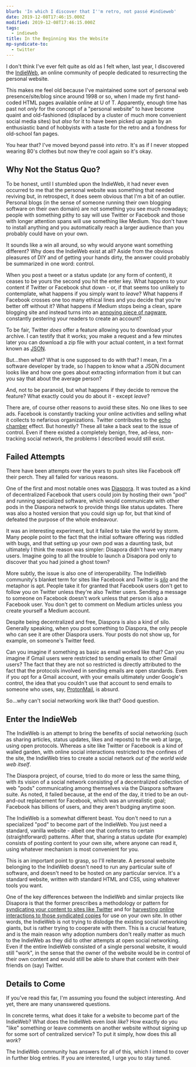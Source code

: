 ```yaml
---
blurb: 'In which I discover that I''m retro, not passé #indieweb'
date: 2019-12-08T17:46:15.000Z
modified: 2019-12-08T17:46:15.000Z
tags:
  - indieweb
title: In the Beginning Was the Website
mp-syndicate-to:
  - twitter
---
```


I don't think I've ever felt quite as old as I felt when, last year, I
discovered the [IndieWeb][5], an online community of people dedicated to
resurrecting the personal website.

This makes me feel old because I've maintained some sort of personal web
presence/site/blog since around 1998 or so, when I made my first hand-coded
HTML pages available online at U of T.  Apparently, enough time has past not
*only* for the concept of a "personal website" to have become quaint and
old-fashioned (displaced by a cluster of much more convenient social media
sites) but *also* for it to have been picked up again by an enthusiastic
band of hobbyists with a taste for the retro and a fondness for old-school
fan pages.

You hear that?  I've moved beyond passé into *retro*.  It's as if I never
stopped wearing 80's clothes but now they're cool again so it's okay.

## Why Not the Status Quo?

To be honest, until I stumbled upon the IndieWeb, it had never even occurred
to me that the personal website was something that needed reviving but, in
retrospect, it does seem obvious that I'm a bit of an outlier.  Personal
blogs (in the sense of someone running their own blogging software on their
own domain) are not something you see much nowadays; people with something
pithy to say will use Twitter or Facebook and those with longer attention
spans will use something like Medium.  You don't have to install anything
and you automatically reach a larger audience than you probably could have
on your own.

It sounds like a win all around, so why would anyone want something
different?  Why does the IndieWeb exist at all?  Aside from the obvious
pleasures of DIY and of getting your hands dirty, the answer could probably
be summarized in one word: control.

When you post a tweet or a status update (or any form of content), it ceases
to be yours the second you hit the enter key.  What happens to your content
if Twitter or Facebook shut down - or, if that seems too unlikely to
contemplate, what happens if you simply want to *leave*?  What happens if
Facebook crosses one too many ethical lines and you decide that you're
better off without it?  What happens if Medium stops being a clean, spare
blogging site and instead turns into an [annoying piece of nagware][11],
constantly pestering your readers to create an account?

To be fair, Twitter *does* offer a feature allowing you to download your
archive.  I can testify that it works; you make a request and a few minutes
later you can download a zip file with your actual content, in a text format
known as [JSON][10].

But...then what?  What is one supposed to do with that?  I mean, I'm a
software developer by trade, so I happen to know what a JSON document looks
like and how one goes about extracting information from it but can you say
that about the average person?

And, not to be paranoid, but what happens if they decide to remove the
feature?  What exactly could you do about it - except *leave*?

There are, of course other reasons to avoid these sites.  No one likes to
see ads.  Facebook is constantly tracking your online activities and selling
what it collects to nefarious organizations.  Twitter contributes to the
[echo chamber][12] effect.  But honestly? These all take a back seat to the
issue of control.  Even if there existed a completely benign, free, ad-less,
non-tracking social network, the problems I described would still exist.

## Failed Attempts

There have been attempts over the years to push sites like Facebook off
their perch.  They all failed for various reasons.

One of the first and most notable ones was [Diaspora][6].  It was touted as
a kind of decentralized Facebook that users could join by hosting their own
"pod" and running specialized software, which would communicate with other
pods in the Diaspora network to provide things like status updates.  There
was also a hosted version that you could sign up for, but that kind of
defeated the purpose of the whole endeavour.

It was an interesting experiment, but it failed to take the world by storm.
Many people point to the fact that the initial software offering was riddled
with bugs, and that setting up your own pod was a daunting task, but
ultimately I think the reason was simpler: Disapora didn't have very many
users.  Imagine going to all the trouble to launch a Disapora pod only to
discover that you had joined a ghost town?

More subtly, the issue is also one of interoperability.  The IndieWeb
community's blanket term for sites like Facebook and Twitter is *[silo][13]*
and the metaphor is apt.  People take it for granted that Facebook users
don't get to follow you on Twitter unless they're also Twitter users.
Sending a message to someone on Facebook doesn't work unless that person is
also a Facebook user.  You don't get to comment on Medium articles unless
you create yourself a Medium account.

Despite being decentralized and free, Diaspora is also a kind of silo.
Generally speaking, when you post something to Diaspora, the only people who
can see it are other Diaspora users.  Your posts do not show up, for
example, on someone's Twitter feed.

Can you imagine if something as basic as email worked like that?  Can you
imagine if Gmail users were restricted to sending emails to other Gmail
users?  The fact that they are not so restricted is directly attributed to
the fact that the protocols involved in sending emails are open standards.
Even if you opt for a Gmail account, with your emails ultimately under
Google's control, the idea that you couldn't use that account to send emails
to someone who uses, say, [ProtonMail][7], is absurd.

So...why can't social networking work like that?  Good question.

## Enter the IndieWeb

The IndieWeb is an attempt to bring the benefits of social networking (such
as sharing articles, status updates, likes and reposts) to the web at large,
using open protocols.  Whereas a site like Twitter or Facebook is a kind of
walled garden, with online social interactions restricted to the confines of
the site, the IndieWeb tries to create a social network *out of the world
wide web itself*.

The Diaspora project, of course, tried to do more or less the same thing,
with its vision of a social network consisting of a decentralized collection
of web "pods" communicating among themselves via the Diaspora software
suite.  As noted, it failed because, at the end of the day, it tried to be
an out-and-out replacement for Facebook, which was an unrealistic goal;
Facebook has billions of users, and they aren't budging anytime soon.

The IndieWeb is a somewhat different beast.  You don't need to run a
specialized "pod" to become part of the IndieWeb.  You just need a standard,
vanilla website - albeit one that conforms to certain (straightforward)
patterns.  After that, sharing a status update (for example) consists of
posting content to your own site, where anyone can read it, using whatever
mechanism is most convenient for you.

This is an important point to grasp, so I'll reiterate.  A personal website
belonging to the IndieWeb doesn't need to run any particular suite of
software, and doesn't need to be hosted on any particular service.  It's a
standard website, written with standard HTML and CSS, using whatever tools
you want.

One of the key differences between the IndieWeb and similar projects like
Disapora is that the former prescribes a methodology or pattern for
[syndicating your content to sites like Twitter][8] and for [harvesting
online interactions to those syndicated copies][9] for use on your own site.
In other words, the IndieWeb is not trying to dislodge the existing social
networking giants, but is rather trying to cooperate with them.  This is a
crucial feature, and is the main reason why adoption numbers don't really
matter as much to the IndieWeb as they did to other attempts at open social
networking.  Even if the entire IndieWeb consisted of a single personal
website, it would still "work", in the sense that the owner of the website
would be in control of their own content and would still be able to share
that content with their friends on (say) Twitter.

## Details to Come

If you've read this far, I'm assuming you found the subject interesting.
And yet, there are many unanswered questions.

In concrete terms, what does it take for a website to become part of the
IndieWeb?  What does the IndieWeb even *look like*?  How exactly do you
"like" something or leave comments on another website without signing up for
some sort of centralized service?  To put it simply, how does this all
*work*?

The IndieWeb community has answers for all of this, which I intend to cover
in further blog entries.  If you are interested, I urge you to stay tuned.


[1]: https://en.wikipedia.org/wiki/Randall_Munroe
[2]: https://www.xkcd.com/
[3]: https://imgs.xkcd.com/comics/the_simpsons.png 
[4]: https://imgs.xkcd.com/comics/movie_ages.png 
[5]: https://indieweb.org/
[6]: https://diasporafoundation.org/
[7]: https://protonmail.com/
[8]: https://indieweb.org/POSSE
[9]: https://indieweb.org/backfeed
[10]: https://www.json.org/json-en.html
[11]: https://indieweb.org/Medium#Nagware
[12]: https://en.wikipedia.org/wiki/Echo_chamber_%28media%29
[13]: https://indieweb.org/silo

